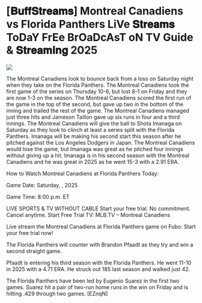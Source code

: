 #  [𝐁𝐮𝐟𝐟𝐒𝐭𝐫𝐞𝐚𝐦𝐬] Montreal Canadiens vs Florida Panthers LiVe 𝐒𝐭𝐫𝐞𝐚𝐦𝐬 ToDaY FrEe BrOaDcAsT oN TV Guide & 𝐒𝐭𝐫𝐞𝐚𝐦𝐢𝐧𝐠  2025  
  
  
[![](https://i.imgur.com/qSNzIqt.png)](https://movie.rssnews.media/iZzkBDG.php)  
  
The Montreal Canadiens look to bounce back from a loss on Saturday night when they take on the Florida Panthers. The Montreal Canadiens took the first game of the series on Thursday 10-6, but lost 8-1 on Friday and they are now 1-3 on the season. The Montreal Canadiens scored the first run of the game in the top of the second, but gave up two in the bottom of the inning and trailed the rest of the game. The Montreal Canadiens managed just three hits and Jameson Taillon gave up six runs in four and a third innings. The Montreal Canadiens will give the ball to Shota Imanaga on Saturday as they look to clinch at least a series split with the Florida Panthers. Imanaga will be making his second start this season after he pitched against the Los Angeles Dodgers in Japan. The Montreal Canadiens would lose the game, but Imanaga was great as he pitched four innings without giving up a hit. Imanaga is in his second season with the Montreal Canadiens and he was great in 2025 as he went 15-3 with a 2.91 ERA.

How to Watch Montreal Canadiens at Florida Panthers Today:

Game Date: Saturday, , 2025

Game Time: 8:00 p.m. ET

LIVE SPORTS & TV WITHOUT CABLE
Start your free trial. No commitment. Cancel anytime.
Start Free Trial
TV: MLB.TV – Montreal Canadiens

Live stream the Montreal Canadiens at Florida Panthers game on Fubo: Start your free trial now!

The Florida Panthers will counter with Brandon Pfaadt as they try and win a second straight game.

Pfaadt is entering his third season with the Florida Panthers. He went 11-10 in 2025 with a 4.71 ERA. He struck out 185 last season and walked just 42.

The Florida Panthers have been led by Eugenio Suarez in the first two games. Suarez hit a pair of two-run home runs in the win on Friday and is hitting .429 through two games. [EZnqN]